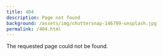 ```yaml
---
title: 404
description: Page not found
background: /assets/img/chuttersnap-146799-unsplash.jpg
permalink: /404.html
---
```


The requested page could not be found.
